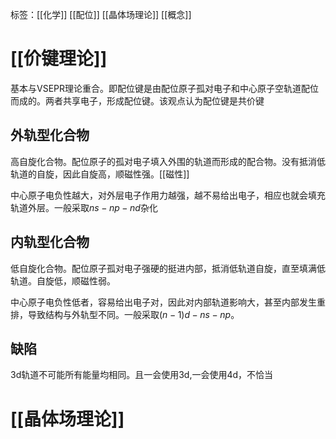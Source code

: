标签：[[化学]] [[配位]] [[晶体场理论]] [[概念]]
# [[价键理论]]
基本与VSEPR理论重合。即配位键是由配位原子孤对电子和中心原子空轨道配位而成的。两者共享电子，形成配位键。该观点认为配位键是共价键

## 外轨型化合物
高自旋化合物。配位原子的孤对电子填入外围的轨道而形成的配合物。没有抵消低轨道的自旋，因此自旋高，顺磁性强。[[磁性]]

中心原子电负性越大，对外层电子作用力越强，越不易给出电子，相应也就会填充轨道外层。一般采取$ns-np-nd$杂化

## 内轨型化合物
低自旋化合物。配位原子孤对电子强硬的挺进内部，抵消低轨道自旋，直至填满低轨道。自旋低，顺磁性弱。

中心原子电负性低者，容易给出电子对，因此对内部轨道影响大，甚至内部发生重排，导致结构与外轨型不同。一般采取$(n-1)d-ns-np$。

## 缺陷
3d轨道不可能所有能量均相同。且一会使用3d,一会使用4d，不恰当

# [[晶体场理论]]